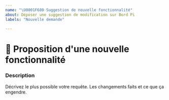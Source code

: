 ```yaml
---
name: "\U0001F680 Suggestion de nouvelle fonctionnalité"
about: Déposer une suggestion de modification sur Bord Pi
labels: "Nouvelle demande"

---
```



# 🚀  Proposition d'une nouvelle fonctionnalité

### Description
<!-- ✍️ --> Décrivez le plus possible votre requête. Les changements faits et ce que ça engendre.
